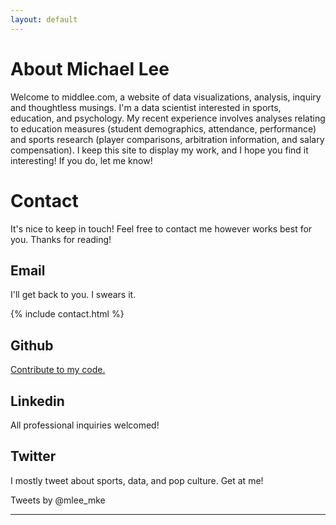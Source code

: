 ```yaml
---
layout: default
---
```

<div class="jumbotron">
<h1>About Michael Lee</h1>
</div>
<div class="container">
<div class="col-md-12">
<p class="lead">
Welcome to middlee.com, a website of data visualizations, analysis, inquiry and thoughtless musings. I'm a data scientist interested in sports, education, and psychology. My recent experience involves analyses relating to education measures (student demographics, attendance, performance) and sports research (player comparisons, arbitration information, and salary compensation). I keep this site to display my work, and I hope you find it interesting! If you do, let me know!</p></div>
<div class=".col-md-6">
<h1>Contact</h1>
<p class="text-justify">It's nice to keep in touch! Feel free to contact me however works best for you. Thanks for reading!</p>
<h2>Email</h2>
<p class="text-justify">I'll get back to you. I swears it.</p>

{% include contact.html %}

<h2>Github</h2>
<p class="text-justify"><a href="https://github.com/mdlee12">Contribute to my code.</a></p></div>
<div class=".col-md-6">
<h2>Linkedin</h2>
<p class="text-justify">All professional inquiries welcomed!</p>
<script src="//platform.linkedin.com/in.js" type="text/javascript"></script>
<script type="IN/MemberProfile" data-id="https://www.linkedin.com/in/middlee" data-format="inline" data-related="false"></script>
<h2>Twitter</h2>
<p class="text-justify">I mostly tweet about sports, data, and pop culture. Get at me!</p>
<div class="twitter-timeline"  href="https://twitter.com/mlee_mke" data-widget-id="568835700255363072">Tweets by @mlee_mke</a>
	<script>!function(d,s,id){var js,fjs=d.getElementsByTagName(s)[0],p=/^http:/.test(d.location)?'http':'https';if(!d.getElementById(id)){js=d.createElement(s);js.id=id;js.src=p+"://platform.twitter.com/widgets.js";fjs.parentNode.insertBefore(js,fjs);}}(document,"script","twitter-wjs");</script>
</div>
</div>
</div>
<hr>
